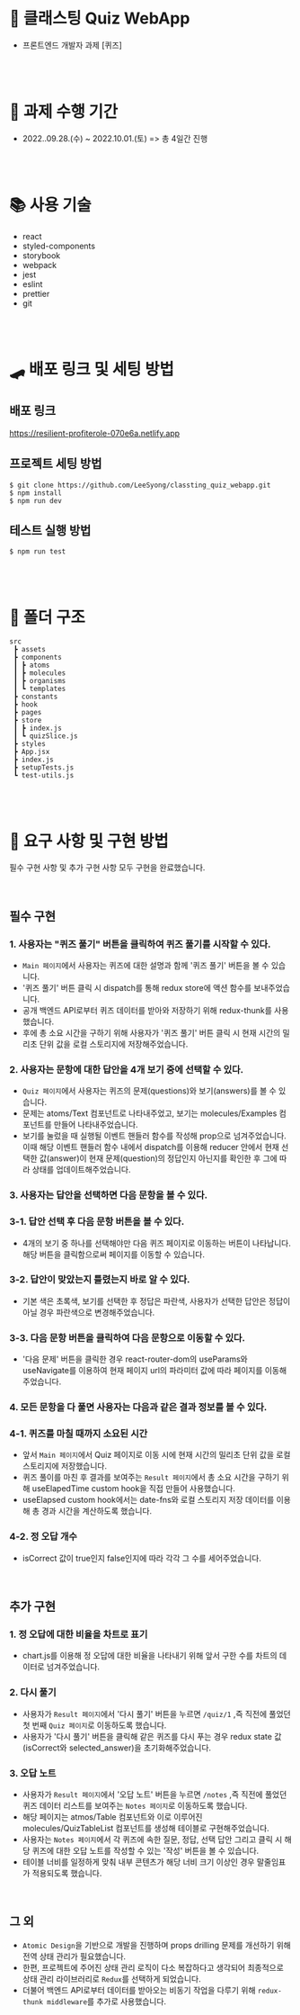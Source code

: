 # 🔰 클래스팅 Quiz WebApp

- 프론트엔드 개발자 과제 [퀴즈]

<br>
<br>

# 📆 과제 수행 기간

- 2022..09.28.(수) ~ 2022.10.01.(토) => 총 4일간 진행

<br>
<br>

# 📚 사용 기술

- react
- styled-components
- storybook
- webpack
- jest
- eslint
- prettier
- git

<br>
<br>

# 🛹 배포 링크 및 세팅 방법

## 배포 링크

https://resilient-profiterole-070e6a.netlify.app

## 프로젝트 세팅 방법

```
$ git clone https://github.com/LeeSyong/classting_quiz_webapp.git
$ npm install
$ npm run dev
```

## 테스트 실행 방법

```
$ npm run test
```


<br>
<br>

# 📁 폴더 구조

```
src
 ┣ assets
 ┣ components
 ┃ ┣ atoms
 ┃ ┣ molecules
 ┃ ┣ organisms
 ┃ ┗ templates
 ┣ constants
 ┣ hook
 ┣ pages
 ┣ store
 ┃ ┣ index.js
 ┃ ┗ quizSlice.js
 ┣ styles
 ┣ App.jsx
 ┣ index.js
 ┣ setupTests.js
 ┗ test-utils.js
```

<br>
<br>

# 🔎 요구 사항 및 구현 방법

필수 구현 사항 및 추가 구현 사항 모두 구현을 완료했습니다.

<br>

## 필수 구현

### 1. 사용자는 "퀴즈 풀기" 버튼을 클릭하여 퀴즈 풀기를 시작할 수 있다.

- `Main 페이지`에서 사용자는 퀴즈에 대한 설명과 함께 '퀴즈 풀기' 버튼을 볼 수 있습니다.
- '퀴즈 풀기' 버튼 클릭 시 dispatch를 통해 redux store에 액션 함수를 보내주었습니다.
- 공개 백엔드 API로부터 퀴즈 데이터를 받아와 저장하기 위해 redux-thunk를 사용했습니다.
- 후에 총 소요 시간을 구하기 위해 사용자가 '퀴즈 풀기' 버튼 클릭 시 현재 시간의 밀리초 단위 값을 로컬 스토리지에 저장해주었습니다.

### 2. 사용자는 문항에 대한 답안을 4개 보기 중에 선택할 수 있다.

- `Quiz 페이지`에서 사용자는 퀴즈의 문제(questions)와 보기(answers)를 볼 수 있습니다.
- 문제는 atoms/Text 컴포넌트로 나타내주었고, 보기는 molecules/Examples 컴포넌트를 만들어 나타내주었습니다.
- 보기를 눌렀을 때 실행될 이벤트 핸들러 함수를 작성해 prop으로 넘겨주었습니다.
이때 해당 이벤트 핸들러 함수 내에서 dispatch를 이용해 reducer 안에서 현재 선택한 값(answer)이 현재 문제(question)의 정답인지 아닌지를 확인한 후 그에 따라 상태를 업데이트해주었습니다.

### 3. 사용자는 답안을 선택하면 다음 문항을 볼 수 있다.

### 3-1. 답안 선택 후 다음 문항 버튼을 볼 수 있다.

- 4개의 보기 중 하나를 선택해야만 다음 퀴즈 페이지로 이동하는 버튼이 나타납니다. 해당 버튼을 클릭함으로써 페이지를 이동할 수 있습니다.

### 3-2. 답안이 맞았는지 틀렸는지 바로 알 수 있다.
  
- 기본 색은 초록색, 보기를 선택한 후 정답은 파란색, 사용자가 선택한 답안은 정답이 아닐 경우 파란색으로 변경해주었습니다.

### 3-3. 다음 문항 버튼을 클릭하여 다음 문항으로 이동할 수 있다.

  - '다음 문제' 버튼을 클릭한 경우 react-router-dom의 useParams와 useNavigate를 이용하여 현재 페이지 url의 파라미터 값에 따라 페이지를 이동해주었습니다.


### 4. 모든 문항을 다 풀면 사용자는 다음과 같은 결과 정보를 볼 수 있다.

### 4-1. 퀴즈를 마칠 때까지 소요된 시간

- 앞서 `Main 페이지`에서 Quiz 페이지로 이동 시에 현재 시간의 밀리초 단위 값을 로컬 스토리지에 저장했습니다.
- 퀴즈 풀이를 마친 후 결과를 보여주는 `Result 페이지`에서 총 소요 시간을 구하기 위해 useElapedTime custom hook을 직접 만들어 사용했습니다.
- useElapsed custom hook에서는 date-fns와 로컬 스토리지 저장 데이터를 이용해 총 경과 시간을 계산하도록 했습니다.

### 4-2. 정 오답 개수

- isCorrect 값이 true인지 false인지에 따라 각각 그 수를 세어주었습니다.

<br>

## 추가 구현

### 1. 정 오답에 대한 비율을 차트로 표기

  - chart.js를 이용해 정 오답에 대한 비율을 나타내기 위해 앞서 구한 수를 차트의 데이터로 넘겨주었습니다.


### 2. 다시 풀기

  - 사용자가 `Result 페이지`에서 '다시 풀기' 버튼을 누르면 `/quiz/1` ,즉 직전에 풀었던 첫 번째 `Quiz 페이지`로 이동하도록 했습니다.
  - 사용자가 '다시 풀기' 버튼을 클릭해 같은 퀴즈를 다시 푸는 경우 redux state 값(isCorrect와 selected_answer)을 초기화해주었습니다. 

### 3. 오답 노트

  - 사용자가 `Result 페이지`에서 '오답 노트' 버튼을 누르면 `/notes` ,즉 직전에 풀었던 퀴즈 데이터 리스트를 보여주는 `Notes 페이지`로 이동하도록 했습니다.
  - 해당 페이지는 atmos/Table 컴포넌트와 이로 이루어진 molecules/QuizTableList 컴포넌트를 생성해 테이블로 구현해주었습니다.
  - 사용자는 `Notes 페이지`에서 각 퀴즈에 속한 질문, 정답, 선택 답안 그리고 클릭 시 해당 퀴즈에 대한 오답 노트를 작성할 수 있는 '작성' 버튼을 볼 수 있습니다.
  - 테이블 너비를 일정하게 맞춰 내부 콘텐츠가 해당 너비 크기 이상인 경우 말줄임표가 적용되도록 했습니다.

<br>

## 그 외

- `Atomic Design`을 기반으로 개발을 진행하며 props drilling 문제를 개선하기 위해 전역 상태 관리가 필요했습니다.
- 한편, 프로젝트에 주어진 상태 관리 로직이 다소 복잡하다고 생각되어 최종적으로 상태 관리 라이브러리로 `Redux`를 선택하게 되었습니다.
- 더불어 백엔드 API로부터 데이터를 받아오는 비동기 작업을 다루기 위해 `redux-thunk middleware`를 추가로 사용했습니다.
